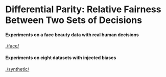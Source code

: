 # Differential Parity: Relative Fairness Between Two Sets of Decisions


#### Experiments on a face beauty data with real human decisions
[./face/](face/)

#### Experiments on eight datasets with injected biases
[./synthetic/](synthetic/)



